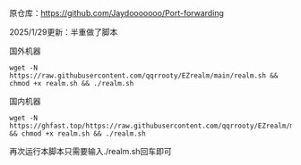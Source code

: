原仓库：https://github.com/Jaydooooooo/Port-forwarding

2025/1/29更新：半重做了脚本

国外机器
```
wget -N https://raw.githubusercontent.com/qqrrooty/EZrealm/main/realm.sh && chmod +x realm.sh && ./realm.sh
```
国内机器
```
wget -N https://ghfast.top/https://raw.githubusercontent.com/qqrrooty/EZrealm/main/CN/realm.sh && chmod +x realm.sh && ./realm.sh
```
再次运行本脚本只需要输入./realm.sh回车即可
